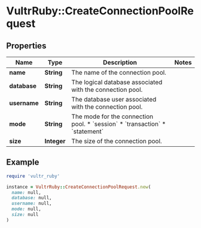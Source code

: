 # VultrRuby::CreateConnectionPoolRequest

## Properties

| Name | Type | Description | Notes |
| ---- | ---- | ----------- | ----- |
| **name** | **String** | The name of the connection pool. |  |
| **database** | **String** | The logical database associated with the connection pool. |  |
| **username** | **String** | The database user associated with the connection pool. |  |
| **mode** | **String** | The mode for the connection pool. * &#x60;session&#x60; * &#x60;transaction&#x60; * &#x60;statement&#x60; |  |
| **size** | **Integer** | The size of the connection pool. |  |

## Example

```ruby
require 'vultr_ruby'

instance = VultrRuby::CreateConnectionPoolRequest.new(
  name: null,
  database: null,
  username: null,
  mode: null,
  size: null
)
```

